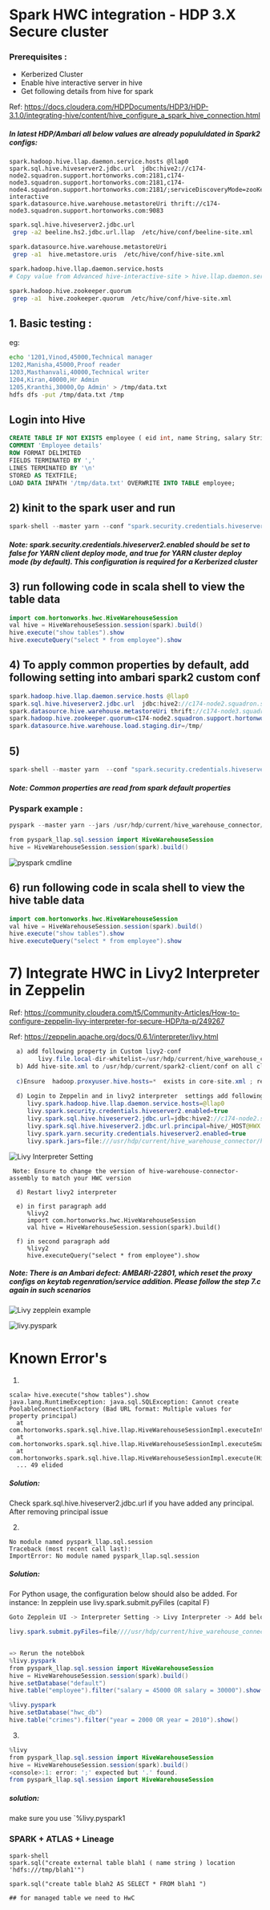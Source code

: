 # Spark HWC integration - HDP 3.X Secure cluster

### Prerequisites : 

* Kerberized Cluster
* Enable hive interactive server in hive
* Get following details from hive for spark

Ref: https://docs.cloudera.com/HDPDocuments/HDP3/HDP-3.1.0/integrating-hive/content/hive_configure_a_spark_hive_connection.html

##### In latest HDP/Ambari all below values are already popululdated in Spark2 configs:

```
spark.hadoop.hive.llap.daemon.service.hosts @llap0
spark.sql.hive.hiveserver2.jdbc.url  jdbc:hive2://c174-node2.squadron.support.hortonworks.com:2181,c174-node3.squadron.support.hortonworks.com:2181,c174-node4.squadron.support.hortonworks.com:2181/;serviceDiscoveryMode=zooKeeper;zooKeeperNamespace=hiveserver2-interactive
spark.datasource.hive.warehouse.metastoreUri thrift://c174-node3.squadron.support.hortonworks.com:9083
```

```bash
spark.sql.hive.hiveserver2.jdbc.url
 grep -a2 beeline.hs2.jdbc.url.llap  /etc/hive/conf/beeline-site.xml

spark.datasource.hive.warehouse.metastoreUri
 grep -a1  hive.metastore.uris  /etc/hive/conf/hive-site.xml

spark.hadoop.hive.llap.daemon.service.hosts
# Copy value from Advanced hive-interactive-site > hive.llap.daemon.service.hosts

spark.hadoop.hive.zookeeper.quorum
 grep -a1  hive.zookeeper.quorum  /etc/hive/conf/hive-site.xml
```

## 1. Basic testing :
eg: 
```sh
echo '1201,Vinod,45000,Technical manager
1202,Manisha,45000,Proof reader
1203,Masthanvali,40000,Technical writer
1204,Kiran,40000,Hr Admin
1205,Kranthi,30000,Op Admin' > /tmp/data.txt
hdfs dfs -put /tmp/data.txt /tmp
```

## Login into Hive 

```sql
CREATE TABLE IF NOT EXISTS employee ( eid int, name String, salary String, destination String)
COMMENT 'Employee details'
ROW FORMAT DELIMITED
FIELDS TERMINATED BY ','
LINES TERMINATED BY '\n'
STORED AS TEXTFILE;
LOAD DATA INPATH '/tmp/data.txt' OVERWRITE INTO TABLE employee;
```

## 2) kinit to the spark user and run 

```java
spark-shell --master yarn --conf "spark.security.credentials.hiveserver2.enabled=false" --conf "spark.sql.hive.hiveserver2.jdbc.url=jdbc:hive2://c174-node2.squadron.support.hortonworks.com:2181,c174-node3.squadron.support.hortonworks.com:2181,c174-node4.squadron.support.hortonworks.com:2181/;serviceDiscoveryMode=zooKeeper;zooKeeperNamespace=hiveserver2-interactive" --conf "spark.datasource.hive.warehouse.metastoreUri=thrift://c174-node3.squadron.support.hortonworks.com:9083" --conf "spark.datasource.hive.warehouse.load.staging.dir=/tmp/" --conf "spark.hadoop.hive.llap.daemon.service.hosts=@llap0" --conf "spark.hadoop.hive.zookeeper.quorum=c174-node2.squadron.support.hortonworks.com:2181,c174-node3.squadron.support.hortonworks.com:2181,c174-node4.squadron.support.hortonworks.com:2181" --jars /usr/hdp/current/hive_warehouse_connector/hive-warehouse-connector-assembly-1.0.0.3.1.4.0-315.jar
```

##### Note: spark.security.credentials.hiveserver2.enabled should be set to false for YARN client deploy mode, and true for YARN cluster deploy mode (by default). This configuration is required for a Kerberized cluster

## 3) run following code in scala shell to view the table data
```java
import com.hortonworks.hwc.HiveWarehouseSession
val hive = HiveWarehouseSession.session(spark).build()
hive.execute("show tables").show
hive.executeQuery("select * from employee").show
```

## 4) To apply common properties by default, add following setting into ambari spark2 custom conf

```java
spark.hadoop.hive.llap.daemon.service.hosts @llap0
spark.sql.hive.hiveserver2.jdbc.url  jdbc:hive2://c174-node2.squadron.support.hortonworks.com:2181,c174-node3.squadron.support.hortonworks.com:2181,c174-node4.squadron.support.hortonworks.com:2181/;serviceDiscoveryMode=zooKeeper;zooKeeperNamespace=hiveserver2-interactive
spark.datasource.hive.warehouse.metastoreUri thrift://c174-node3.squadron.support.hortonworks.com:9083
spark.hadoop.hive.zookeeper.quorum=c174-node2.squadron.support.hortonworks.com:2181,c174-node3.squadron.support.hortonworks.com:2181,c174-node4.squadron.support.hortonworks.com:2181
spark.datasource.hive.warehouse.load.staging.dir=/tmp/
```

## 5) 
```java
spark-shell --master yarn  --conf "spark.security.credentials.hiveserver2.enabled=false" --jars  /usr/hdp/current/hive_warehouse_connector/hive-warehouse-connector-assembly-1.0.0.3.1.4.0-315.jar
```
##### Note: Common properties are read from spark default properties

### Pyspark example :
```java
pyspark --master yarn --jars /usr/hdp/current/hive_warehouse_connector/hive-warehouse-connector-assembly-1.0.0.3.1.4.0-315.jar  --py-files  /usr/hdp/current/hive_warehouse_connector/pyspark_hwc-1.0.0.3.1.4.0-315.zip --conf spark.security.credentials.hiveserver2.enabled=false

from pyspark_llap.sql.session import HiveWarehouseSession
hive = HiveWarehouseSession.session(spark).build()
```

![pyspark cmdline](https://github.com/bhagadepravin/commands/blob/master/jpeg/pyspark%20cmdline.png)

## 6) run following code in scala shell to view the hive table data
```java
import com.hortonworks.hwc.HiveWarehouseSession
val hive = HiveWarehouseSession.session(spark).build()
hive.execute("show tables").show
hive.executeQuery("select * from employee").show
```

# 7) Integrate HWC in Livy2 Interpreter in Zeppelin

Ref: https://community.cloudera.com/t5/Community-Articles/How-to-configure-zeppelin-livy-interpreter-for-secure-HDP/ta-p/249267

Ref: https://zeppelin.apache.org/docs/0.6.1/interpreter/livy.html

```java
  a) add following property in Custom livy2-conf
        livy.file.local-dir-whitelist=/usr/hdp/current/hive_warehouse_connector/
  b) Add hive-site.xml to /usr/hdp/current/spark2-client/conf on all cluster nodes.
  
  c)Ensure  hadoop.proxyuser.hive.hosts=*  exists in core-site.xml ; refer Custom core-site section in HDFS confs
  
  d) Login to Zeppelin and in livy2 interpreter  settings add following 
     livy.spark.hadoop.hive.llap.daemon.service.hosts=@llap0
     livy.spark.security.credentials.hiveserver2.enabled=true
     livy.spark.sql.hive.hiveserver2.jdbc.url=jdbc:hive2://c174-node2.squadron.support.hortonworks.com:2181,c174-   node3.squadron.support.hortonworks.com:2181,c174-node4.squadron.support.hortonworks.com:2181/;serviceDiscoveryMode=zooKeeper;zooKeeperNamespace=hiveserver2-interactive
     livy.spark.sql.hive.hiveserver2.jdbc.url.principal=hive/_HOST@HWX.COM
     livy.spark.yarn.security.credentials.hiveserver2.enabled=true
     livy.spark.jars=file:///usr/hdp/current/hive_warehouse_connector/hive-warehouse-connector-assembly-1.0.0.3.1.4.0-315.jar
```

![Livy Interpreter Setting](https://github.com/bhagadepravin/commands/blob/master/jpeg/Livy%20Interpreter%20Setting.png)


```
 Note: Ensure to change the version of hive-warehouse-connector-assembly to match your HWC version

  d) Restart livy2 interpreter 
  
  e) in first paragraph add 
     %livy2
     import com.hortonworks.hwc.HiveWarehouseSession
     val hive = HiveWarehouseSession.session(spark).build()

  f) in second paragraph add
     %livy2
     hive.executeQuery("select * from employee").show
```


##### Note: There is an Ambari defect: AMBARI-22801, which reset the proxy configs on  keytab regenration/service addition. Please follow the step  7.c again in such scenarios

![Livy zepplein example](https://github.com/bhagadepravin/commands/blob/master/jpeg/Livy%20zepplein%20example.png)


![livy.pyspark](https://github.com/bhagadepravin/commands/blob/master/jpeg/livy.pyspark.png)

# Known Error's

1. 
```
scala> hive.execute("show tables").show
java.lang.RuntimeException: java.sql.SQLException: Cannot create PoolableConnectionFactory (Bad URL format: Multiple values for property principal)
  at com.hortonworks.spark.sql.hive.llap.HiveWarehouseSessionImpl.executeInternal(HiveWarehouseSessionImpl.java:200)
  at com.hortonworks.spark.sql.hive.llap.HiveWarehouseSessionImpl.executeSmart(HiveWarehouseSessionImpl.java:189)
  at com.hortonworks.spark.sql.hive.llap.HiveWarehouseSessionImpl.execute(HiveWarehouseSessionImpl.java:182)
  ... 49 elided
```
##### Solution: 
Check spark.sql.hive.hiveserver2.jdbc.url if you have added any principal. After removing principal issue

2. 
```
No module named pyspark_llap.sql.session
Traceback (most recent call last):
ImportError: No module named pyspark_llap.sql.session
```
##### Solution:

For Python usage, the configuration below should also be added. For instance:
In zepplein use livy.spark.submit.pyFiles  (capital F)
```java
Goto Zepplein UI -> Interpreter Setting -> Livy Interpreter -> Add below

livy.spark.submit.pyFiles=file////usr/hdp/current/hive_warehouse_connector/pyspark_hwc-1.0.0.3.1.4.0-315.zip


=> Rerun the notebbok
%livy.pyspark
from pyspark_llap.sql.session import HiveWarehouseSession
hive = HiveWarehouseSession.session(spark).build()
hive.setDatabase("default")
hive.table("employee").filter("salary = 45000 OR salary = 30000").show()

%livy.pyspark
hive.setDatabase("hwc_db")
hive.table("crimes").filter("year = 2000 OR year = 2010").show()
```

3. 
```java
%livy
from pyspark_llap.sql.session import HiveWarehouseSession
hive = HiveWarehouseSession.session(spark).build()
<console>:1: error: ';' expected but '.' found.
from pyspark_llap.sql.session import HiveWarehouseSession
```
##### solution:
make sure you use `%livy.pyspark1



### SPARK + ATLAS + Lineage
```
spark-shell
spark.sql("create external table blah1 ( name string ) location 'hdfs:///tmp/blah1'")

spark.sql("create table blah2 AS SELECT * FROM blah1 ")

## for managed table we need to HwC
```
